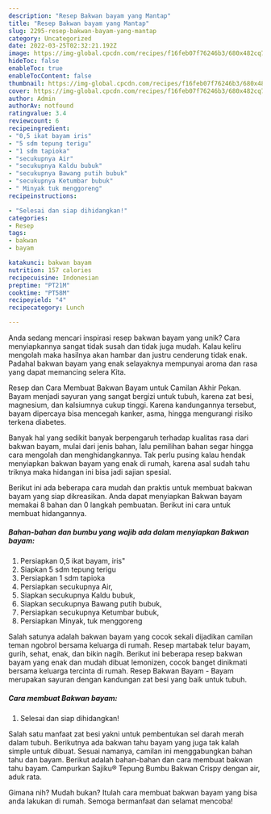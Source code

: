 ```yaml
---
description: "Resep Bakwan bayam yang Mantap"
title: "Resep Bakwan bayam yang Mantap"
slug: 2295-resep-bakwan-bayam-yang-mantap
category: Uncategorized
date: 2022-03-25T02:32:21.192Z
image: https://img-global.cpcdn.com/recipes/f16feb07f76246b3/680x482cq70/bakwan-bayam-foto-resep-utama.jpg
hideToc: false
enableToc: true
enableTocContent: false
thumbnail: https://img-global.cpcdn.com/recipes/f16feb07f76246b3/680x482cq70/bakwan-bayam-foto-resep-utama.jpg
cover: https://img-global.cpcdn.com/recipes/f16feb07f76246b3/680x482cq70/bakwan-bayam-foto-resep-utama.jpg
author: Admin
authorAv: notfound
ratingvalue: 3.4
reviewcount: 6
recipeingredient:
- "0,5 ikat bayam iris"
- "5 sdm tepung terigu"
- "1 sdm tapioka"
- "secukupnya Air"
- "secukupnya Kaldu bubuk"
- "secukupnya Bawang putih bubuk"
- "secukupnya Ketumbar bubuk"
- " Minyak tuk menggoreng"
recipeinstructions:

- "Selesai dan siap dihidangkan!"
categories:
- Resep
tags:
- bakwan
- bayam

katakunci: bakwan bayam 
nutrition: 157 calories
recipecuisine: Indonesian
preptime: "PT21M"
cooktime: "PT58M"
recipeyield: "4"
recipecategory: Lunch

---
```





Anda sedang mencari inspirasi resep bakwan bayam yang unik? Cara menyiapkannya sangat tidak susah dan tidak juga mudah. Kalau keliru mengolah maka hasilnya akan hambar dan justru cenderung tidak enak. Padahal bakwan bayam yang enak selayaknya mempunyai aroma dan rasa yang dapat memancing selera Kita.





Resep dan Cara Membuat Bakwan Bayam untuk Camilan Akhir Pekan. Bayam menjadi sayuran yang sangat bergizi untuk tubuh, karena zat besi, magnesium, dan kalsiumnya cukup tinggi. Karena kandungannya tersebut, bayam dipercaya bisa mencegah kanker, asma, hingga mengurangi risiko terkena diabetes.

Banyak hal yang sedikit banyak berpengaruh terhadap kualitas rasa dari bakwan bayam, mulai dari jenis bahan, lalu pemilihan bahan segar hingga cara mengolah dan menghidangkannya. Tak perlu pusing kalau hendak menyiapkan bakwan bayam yang enak di rumah, karena asal sudah tahu triknya maka hidangan ini bisa jadi sajian spesial.






Berikut ini ada beberapa cara mudah dan praktis untuk membuat bakwan bayam yang siap dikreasikan. Anda dapat menyiapkan Bakwan bayam memakai 8 bahan dan 0 langkah pembuatan. Berikut ini cara untuk membuat hidangannya.

<!--inarticleads1-->

##### Bahan-bahan dan bumbu yang wajib ada dalam menyiapkan Bakwan bayam:

1. Persiapkan 0,5 ikat bayam, iris&#34;
1. Siapkan 5 sdm tepung terigu
1. Persiapkan 1 sdm tapioka
1. Persiapkan secukupnya Air,
1. Siapkan secukupnya Kaldu bubuk,
1. Siapkan secukupnya Bawang putih bubuk,
1. Persiapkan secukupnya Ketumbar bubuk,
1. Persiapkan  Minyak, tuk menggoreng


Salah satunya adalah bakwan bayam yang cocok sekali dijadikan camilan teman ngobrol bersama keluarga di rumah. Resep martabak telur bayam, gurih, sehat, enak, dan bikin nagih. Berikut ini beberapa resep bakwan bayam yang enak dan mudah dibuat lemonizen, cocok banget dinikmati bersama keluarga tercinta di rumah. Resep Bakwan Bayam - Bayam merupakan sayuran dengan kandungan zat besi yang baik untuk tubuh. 

<!--inarticleads2-->

##### Cara membuat Bakwan bayam:


1. Selesai dan siap dihidangkan!

Salah satu manfaat zat besi yakni untuk pembentukan sel darah merah dalam tubuh. Berikutnya ada bakwan tahu bayam yang juga tak kalah simple untuk dibuat. Sesuai namanya, camilan ini menggabungkan bahan tahu dan bayam. Berikut adalah bahan-bahan dan cara membuat bakwan tahu bayam. Campurkan Sajiku® Tepung Bumbu Bakwan Crispy dengan air, aduk rata. 

Gimana nih? Mudah bukan? Itulah cara membuat bakwan bayam yang bisa anda lakukan di rumah. Semoga bermanfaat dan selamat mencoba!
